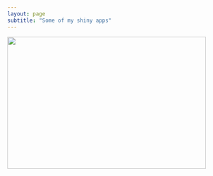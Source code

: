 ```yaml
---
layout: page
subtitle: "Some of my shiny apps"
---
```


<a href="http://dgt.space/shiny/SpotifyDataStats/"><img src="{{ site.baseurl }}/img/SpotifyDataStats.png" height="300" width="450"></a>
